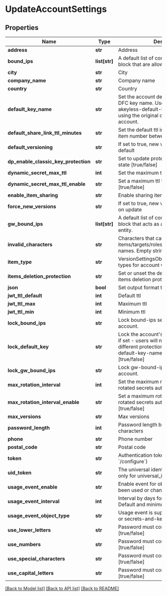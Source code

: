 # UpdateAccountSettings

## Properties
Name | Type | Description | Notes
------------ | ------------- | ------------- | -------------
**address** | **str** | Address | [optional] 
**bound_ips** | **list[str]** | A default list of comma-separated CIDR block that are allowed to authenticate. | [optional] 
**city** | **str** | City | [optional] 
**company_name** | **str** | Company name | [optional] 
**country** | **str** | Country | [optional] 
**default_key_name** | **str** | Set the account default key based on the DFC key name. Use \&quot;set-original-akeyless-default-key\&quot; to revert to using the original default key of the account. | [optional] 
**default_share_link_ttl_minutes** | **str** | Set the default ttl in minutes for sharing item number between 60 and 43200 | [optional] 
**default_versioning** | **str** | If set to true, new versions is enabled by default | [optional] 
**dp_enable_classic_key_protection** | **str** | Set to update protection with classic keys state [true/false] | [optional] 
**dynamic_secret_max_ttl** | **int** | Set the maximum ttl for dynamic secrets | [optional] 
**dynamic_secret_max_ttl_enable** | **str** | Set a maximum ttl for dynamic secrets [true/false] | [optional] 
**enable_item_sharing** | **str** | Enable sharing items [true/false] | [optional] 
**force_new_versions** | **str** | If set to true, new version will be created on update | [optional] 
**gw_bound_ips** | **list[str]** | A default list of comma-separated CIDR block that acts as a trusted Gateway entity. | [optional] 
**invalid_characters** | **str** | Characters that cannot be used for items/targets/roles/auths/event_forwarder names. Empty string will enforce nothing. | [optional] [default to 'notReceivedInvalidCharacter']
**item_type** | **str** | VersionSettingsObjectType defines object types for account version settings | [optional] 
**items_deletion_protection** | **str** | Set or unset the default behaviour of items deletion protection [true/false] | [optional] 
**json** | **bool** | Set output format to JSON | [optional] [default to False]
**jwt_ttl_default** | **int** | Default ttl | [optional] 
**jwt_ttl_max** | **int** | Maximum ttl | [optional] 
**jwt_ttl_min** | **int** | Minimum ttl | [optional] 
**lock_bound_ips** | **str** | Lock bound-ips setting globally in the account. | [optional] 
**lock_default_key** | **str** | Lock the account&#39;s default protection key, if set - users will not be able to use a different protection key, relevant only if default-key-name is configured [true/false] | [optional] 
**lock_gw_bound_ips** | **str** | Lock gw-bound-ips setting in the account. | [optional] 
**max_rotation_interval** | **int** | Set the maximum rotation interval for rotated secrets auto rotation settings | [optional] 
**max_rotation_interval_enable** | **str** | Set a maximum rotation interval for rotated secrets auto rotation settings [true/false] | [optional] 
**max_versions** | **str** | Max versions | [optional] 
**password_length** | **int** | Password length between 5 - to 50 characters | [optional] 
**phone** | **str** | Phone number | [optional] 
**postal_code** | **str** | Postal code | [optional] 
**token** | **str** | Authentication token (see &#x60;/auth&#x60; and &#x60;/configure&#x60;) | [optional] 
**uid_token** | **str** | The universal identity token, Required only for universal_identity authentication | [optional] 
**usage_event_enable** | **str** | Enable event for objects that have not been used or changed [true/false] | [optional] 
**usage_event_interval** | **int** | Interval by days for unused objects. Default and minimum interval is 90 days | [optional] 
**usage_event_object_type** | **str** | Usage event is supported for auth method or secrets-and-keys [auth/item] | [optional] 
**use_lower_letters** | **str** | Password must contain lower case letters [true/false] | [optional] 
**use_numbers** | **str** | Password must contain numbers [true/false] | [optional] 
**use_special_characters** | **str** | Password must contain special characters [true/false] | [optional] 
**use_capital_letters** | **str** | Password must contain capital letters [true/false] | [optional] 

[[Back to Model list]](../README.md#documentation-for-models) [[Back to API list]](../README.md#documentation-for-api-endpoints) [[Back to README]](../README.md)


